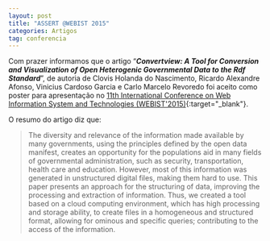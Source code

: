 ```yaml
---
layout: post
title: "ASSERT @WEBIST 2015"
categories: Artigos
tag: conferencia
---
```


Com prazer informamos que o artigo “_**Convertview: A Tool for Conversion and Visualization of Open Heterogenic Governmental Data to the Rdf Standard**_”, de autoria de Clovis Holanda do Nascimento, Ricardo Alexandre Afonso, Vinicius Cardoso Garcia e Carlo Marcelo Revoredo foi aceito como poster para apresentação no [11th International Conference on Web Information System and Technologies (WEBIST'2015)](http://www.webist.org/?y=2015){:target="_blank"}.

O resumo do artigo diz que:

> The diversity and relevance of the information made available by many governments, using the principles defined by the open data manifest, creates an opportunity for the populations aid in many fields of governmental administration, such as security, transportation, health care and education. However, most of this information was generated in unstructured digital files, making them hard to use. This paper presents an approach for the structuring of data, improving the processing and extraction of information. Thus, we created a tool based on a cloud computing environment, which has high processing and storage ability, to create files in a homogeneous and structured format, allowing for ominous and specific queries; contributing to the access of the information.
